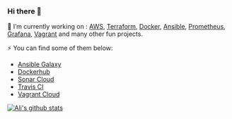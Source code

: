 ### Hi there 👋


🔭 I’m currently working on : [AWS](https://aws.amazon.com/), [Terraform](https://www.terraform.io/), [Docker](https://www.docker.com/), [Ansible](https://www.ansible.com/), [Prometheus](https://prometheus.io/), [Grafana](https://grafana.com/), [Vagrant](https://www.vagrantup.com/) and many other fun projects.

⚡ You can find some of them below:
 * [Ansible Galaxy](https://galaxy.ansible.com/darkwizard242)
 * [Dockerhub](https://hub.docker.com/u/darkwizard242)
 * [Sonar Cloud](https://sonarcloud.io/organizations/tech-overlord-github/projects)
 * [Travis CI](https://travis-ci.com/darkwizard242)
 * [Vagrant Cloud](https://app.vagrantup.com/darkwizard242)
 
 
 
 [![Ali's github stats](https://github-readme-stats.vercel.app/api?username=darkwizard242&show_icons=true)](https://github.com/anuraghazra/github-readme-stats)

